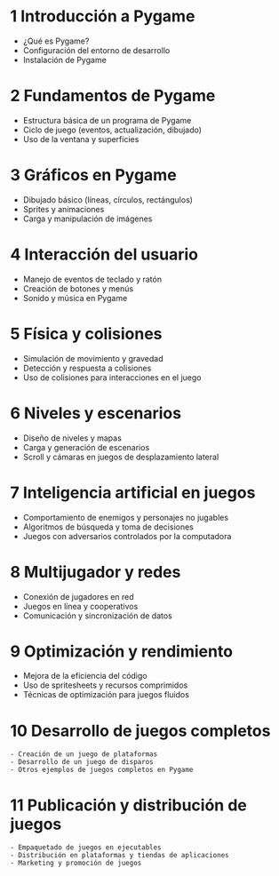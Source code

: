 
# 1 Introducción a Pygame
-  ¿Qué es Pygame?
-  Configuración del entorno de desarrollo
-  Instalación de Pygame

# 2 Fundamentos de Pygame
-  Estructura básica de un programa de Pygame
-  Ciclo de juego (eventos, actualización, dibujado)
-  Uso de la ventana y superficies

# 3 Gráficos en Pygame
-  Dibujado básico (líneas, círculos, rectángulos)
-  Sprites y animaciones
-  Carga y manipulación de imágenes

# 4 Interacción del usuario
-  Manejo de eventos de teclado y ratón
-  Creación de botones y menús
-  Sonido y música en Pygame

# 5 Física y colisiones
-  Simulación de movimiento y gravedad
-  Detección y respuesta a colisiones
-  Uso de colisiones para interacciones en el juego

# 6 Niveles y escenarios
-  Diseño de niveles y mapas
-  Carga y generación de escenarios
-  Scroll y cámaras en juegos de desplazamiento lateral

# 7 Inteligencia artificial en juegos
-  Comportamiento de enemigos y personajes no jugables
-  Algoritmos de búsqueda y toma de decisiones
-  Juegos con adversarios controlados por la computadora

# 8 Multijugador y redes
-  Conexión de jugadores en red
-  Juegos en línea y cooperativos
-  Comunicación y sincronización de datos

# 9 Optimización y rendimiento
-  Mejora de la eficiencia del código
-  Uso de spritesheets y recursos comprimidos
-  Técnicas de optimización para juegos fluidos

# 10 Desarrollo de juegos completos
    - Creación de un juego de plataformas
    - Desarrollo de un juego de disparos
    - Otros ejemplos de juegos completos en Pygame

# 11 Publicación y distribución de juegos
    - Empaquetado de juegos en ejecutables
    - Distribución en plataformas y tiendas de aplicaciones
    - Marketing y promoción de juegos
